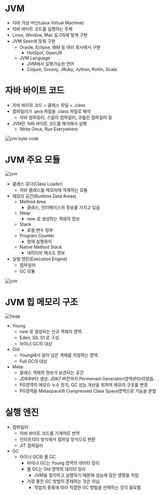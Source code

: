 # JVM
+ 자바 가상 머신(Java Virtual Machine)
+ 자바 바이트 코드를 실행하는 주체 
+ Linux, Window, Mac 등 OS에 맞게 구현 
+ JVM Spec에 맞춰 구현 
	+ Oracle, Eclipse, IBM 등 여러 회사에서 구현 
		+ HotSpot, OpenJ9
	+ JVM Language
		+ JVM에서 실행가능한 언어 
		+ Clojure, Groovy, JRuby, Jython, Kotlin, Scala

# 자바 바이트 코드 
+ 자바 바이트 코드 = 클래스 파일 = .class
+ 컴파일러가 .java 파일을 .class 파일로 해석 
	+ 자바 컴파일러, 스칼라 컴파일러, 코틀린 컴파일러 등 
+ JVM은 자바 바이트 코드를 해석해서 실행 
	+ Write Once, Run Everywhere

![jvm byte code](http://net-informations.com/java/intro/img/java-virtual-machine.png)
# JVM 주요 모듈
![jvm](https://www.cubrid.org/files/attach/images/1750/751/001/b94d4a812724c780250e0aa47711e40e.png)
+ 클래스 로더(Class Loader)
	+ 자바 클래스를 메모리에 적재하는 모듈 
+ 메모리 공간(Runtime Data Areas)
	+ Method Area
		+ 클래스, 인터페이스의 정보를 가지고 있음 
	+ Heap
		+ new 로 생성하는 객체의 정보 
	+ Stack
		+ 로컬 변수 정부 
	+ Program Counter
		+ 현재 실행위치 
	+ Native Method Stack
		+ 네이티브 메소드 정보 
+ 실행 엔진(Execution Engine)
	+ 컴파일러
	+ GC 모듈 

![jvm](https://brucehenry.github.io/blog/public/2018/02/07/JVM-Memory-Structure/JVM-Memory.png)

# JVM 힙 메모리 구조 
![heap](https://cdn.journaldev.com/wp-content/uploads/2014/05/Java-Memory-Model.png)
+ Young
    + new 로 생성되는 신규 객체의 영역.
    + Eden, S0, S1 로 구성.
    + 마이너 GC의 대상
+ Old
    + Young에서 살아 남은 객체를 저장하는 영역.
    + Full GC의 대상
+ Meta:
    + 클래스 객체의 정보가 보관되는 공간
    + JDK8부터 생성. JDK7 버전까지 Permenant Generation영역(PG)이었음.
    + PG영역의 메모리 누수 방지, GC 성능 개선을 위하여 메모리 구조를 변경
    + PG영역을 Metaspace와 Compressed Class Space영역으로 기능을 분할

# 실행 엔진 
+ 컴파일러 
	+ 자바 바이트 코드를 기계어로 번역 
	+ 인터프리터 방식에서 컴파일 방식으로 변환 
	+ JIT 컴파일러 
+ GC
	+ 마이너 GC와 풀 GC
		+ 마이너 GC는 Young 영역의 데이터 정리 
		+ 풀 GC는 Old 영역의 데이터 정리
			+ JVM을 정지하고 실행하기 때문에 성능에 많은 영향을 끼침 
		+ 가장 좋은 GC 방법이 존재하는 것은 아님 
			+ 작업의 종류에 따라 적절한 GC 방법을 선택하는 것이 필요함 
